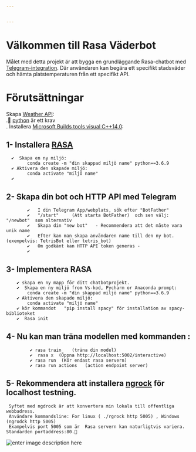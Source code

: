 ```yaml
---


---
```


<h1 id="välkommen-till-rasa-väderbot">Välkommen till Rasa Väderbot</h1>
<p>Målet med detta projekt är att bygga en grundläggande Rasa-chatbot med <a href="https://www.google.com/url?sa=i&amp;url=https://core.telegram.org/bots&amp;psig=AOvVaw3JPxvhfMshvjbt2PM5Kylx&amp;ust=1602112973247000&amp;source=images&amp;cd=vfe&amp;ved=0CAIQjRxqFwoTCPDd-IqOoewCFQAAAAAdAAAAABAD">Telegram-integration</a>.  Där användaren kan begära ett specifikt stadsväder och hämta platstemperaturen från ett specifikt API.</p>
<h1 id="förutsättningar">Förutsättningar</h1>
<p>Skapa <a href="https://home.openweathermap.org/">Weather API</a>:<br>
.🤷‍  <a href="https://www.python.org/downloads/">python</a> är ett krav<br>
.  Installera  <a href="https://visualstudio.microsoft.com/downloads/">Microsoft Builds tools visual C++14.0</a>:</p>
<h2 id="installera--rasa">1- Installera  <a href="https://rasa.com/docs/rasa-x/installation-and-setup/installation-guide">RASA</a></h2>
<pre><code>  ✔  Skapa en ny miljö:
        conda create -m "din skappad miljö name" python==3.6.9
  ✔ Aktivera den skapade miljö:
        conda activate "miljö name"
  ✔ 
</code></pre>
<h2 id="skapa-din-bot-och-http-api-med-telegram">2- Skapa din bot och HTTP API med Telegram</h2>
<pre><code>        ✔   I din Telegram App/webplats, sök efter "BotFather"
        ✔   "/start"     (Att starta BotFather)  och sen välj: "/newbot"  som alternativ
        ✔   Skapa din "new bot"   - Recommendera att det måste vara unik name
        ✔   Efter kan man skapa användaren name till den ny bot. (exempelvis: TetrisBot eller tetris_bot)
        ✔   Om godkänt kan HTTP API token generas - 
        ✔
</code></pre>
<h2 id="implementera-rasa">3- Implementera RASA</h2>
<pre><code>    ✔ skapa en ny mapp för ditt chatbotprojekt.
    ✔  Skapa en ny miljö from Vs-kod, Pycharm or Anaconda prompt:
        conda create -m "din skappad miljö name" python==3.6.9
    ✔ Aktivera den skapade miljö:
        conda activate "miljö name"
    ✔ kör kommandot   "pip install spacy" för installation av spacy-biblioteket
    ✔  Rasa init 
</code></pre>
<h2 id="nu-kan-man-träna-modellen-med-kommanden-">4- Nu kan man träna modellen med kommanden :</h2>
<pre><code>         ✔ rasa train    (träna din model)
         ✔  rasa x  (Öppna http://localhost:5002/interactive)
         ✔ rasa run  (Kör endast rasa servern)
         ✔ rasa run actions   (action endpoint server)
</code></pre>
<h2 id="rekommendera-att-installera-ngrock-för-localhost-testning.">5- Rekommendera att installera <a href="https://ngrok.com/docs">ngrock</a> för localhost testning.</h2>
<pre><code> Syftet med ngdrock är att konvertera min lokala till offentliga webbadress.
 Användare kommandsline: For linux ( ./rgrock http 5005) , Windows (ngrodck http 5005) 
 Exampelvis port 5005 som är  Rasa servern kan naturligtvis variera. Standarden portaddress:80.🤷‍
</code></pre>
<p><img alt="enter image description here"></p>

